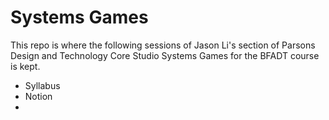 # Systems Games

This repo is where the following sessions of Jason Li's section of Parsons Design and Technology Core Studio Systems Games for the BFADT course is kept.


* Syllabus
* Notion
* 
